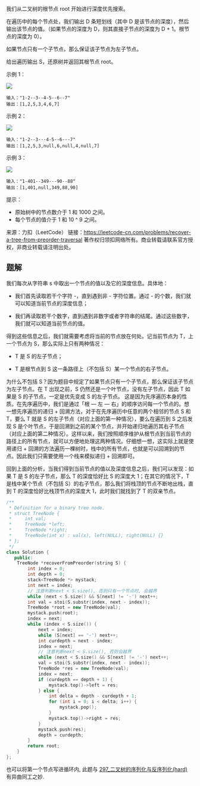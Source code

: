 我们从二叉树的根节点 root 开始进行深度优先搜索。

在遍历中的每个节点处，我们输出 D 条短划线（其中 D 是该节点的深度），然后输出该节点的值。（如果节点的深度为 D，则其直接子节点的深度为 D + 1。根节点的深度为 0）。

如果节点只有一个子节点，那么保证该子节点为左子节点。

给出遍历输出 S，还原树并返回其根节点 root。

示例 1：

![](https://assets.leetcode-cn.com/aliyun-lc-upload/uploads/2019/04/12/recover-a-tree-from-preorder-traversal.png)

    输入："1-2--3--4-5--6--7"
    输出：[1,2,5,3,4,6,7]

示例 2：

![](https://assets.leetcode-cn.com/aliyun-lc-upload/uploads/2019/04/12/screen-shot-2019-04-10-at-114101-pm.png)

    输入："1-2--3---4-5--6---7"
    输出：[1,2,5,3,null,6,null,4,null,7]

示例 3：

![](https://assets.leetcode-cn.com/aliyun-lc-upload/uploads/2019/04/12/screen-shot-2019-04-10-at-114955-pm.png)

    输入："1-401--349---90--88"
    输出：[1,401,null,349,88,90]

提示：

+ 原始树中的节点数介于 1 和 1000 之间。
+ 每个节点的值介于 1 和 10 ^ 9 之间。

来源：力扣（LeetCode）
链接：https://leetcode-cn.com/problems/recover-a-tree-from-preorder-traversal
著作权归领扣网络所有。商业转载请联系官方授权，非商业转载请注明出处。

## 题解

我们每次从字符串 s 中取出一个节点的值以及它的深度信息。具体地：

+ 我们首先读取若干个字符 -，直到遇到非 - 字符位置。通过 - 的个数，我们就可以知道当前节点的深度信息；

+ 我们再读取若干个数字，直到遇到非数字或者字符串的结尾。通过这些数字，我们就可以知道当前节点的值。

得到这些信息之后，我们就需要考虑将当前的节点放在何处。记当前节点为 T，上一个节点为 S，那么实际上只有两种情况：

+ T 是 S 的左子节点；

+ T 是根节点到 S 这一条路径上（不包括 S）某一个节点的右子节点。

为什么不包括 S？因为题目中规定了如果节点只有一个子节点，那么保证该子节点为左子节点。在 T 出现之前，S 仍然还是一个叶节点，没有左子节点，因此 T 如果是 S 的子节点，一定是优先变成 S 的左子节点。
这是因为先序遍历本身的性质。在先序遍历中，我们是通过「根 — 左 — 右」的顺序访问每一个节点的。想一想先序遍历的递归 + 回溯方法，对于在先序遍历中任意的两个相邻的节点 S 和 T，要么 T 就是 S 的左子节点（对应上面的第一种情况），要么在遍历到 S 之后发现 S 是个叶节点，于是回溯到之前的某个节点，并开始递归地遍历其右子节点（对应上面的第二种情况）。这样以来，我们按照顺序维护从根节点到当前节点的路径上的所有节点，就可以方便地处理这两种情况。仔细想一想，这实际上就是使用递归 + 回溯的方法遍历一棵树时，栈中的所有节点，也就是可以回溯到的节点。因此我们只需要使用一个栈来模拟递归 + 回溯即可。

回到上面的分析，当我们得到当前节点的值以及深度信息之后，我们可以发现：如果 T 是 S 的左子节点，那么 T 的深度恰好比 S 的深度大 1；在其它的情况下，T 是栈中某个节点（不包括 S）的右子节点，那么我们将栈顶的节点不断地出栈，直到 T 的深度恰好比栈顶节点的深度大 1，此时我们就找到了 T 的双亲节点。

```c++
/**
 * Definition for a binary tree node.
 * struct TreeNode {
 *     int val;
 *     TreeNode *left;
 *     TreeNode *right;
 *     TreeNode(int x) : val(x), left(NULL), right(NULL) {}
 * };
 */
class Solution {
   public:
    TreeNode *recoverFromPreorder(string S) {
        int index = 0;
        int depth = 0;
        stack<TreeNode *> mystack;
        int next = index;
        // 注意判断next < S.size(), 否则只有一个节点时, 会越界
        while (next < S.size() && S[next] != '-') next++;
        int val = stoi(S.substr(index, next - index));
        TreeNode *root = new TreeNode(val);
        mystack.push(root);
        index = next;
        while (index < S.size()) {
            next = index;
            while (S[next] == '-') next++;
            int curdepth = next - index;
            index = next;
            // 注意判断next < S.size(), 否则会越界
            while (next < S.size() && S[next] != '-') next++;
            val = stoi(S.substr(index, next - index));
            TreeNode *res = new TreeNode(val);
            index = next;
            if (curdepth == depth + 1) {
                mystack.top()->left = res;
            } else {
                int delta = depth - curdepth + 1;
                for (int i = 0; i < delta; i++) {
                    mystack.pop();
                }
                mystack.top()->right = res;
            }
            mystack.push(res);
            depth = curdepth;
        }
        return root;
    }
};
```

也可以将第一个节点写进循环内, 此题与 [297_二叉树的序列化与反序列化(hard)](./297_serialize-and-deserialize-binary-tree.md) 有异曲同工之妙.

